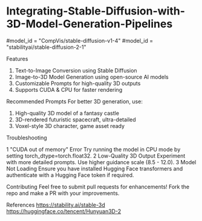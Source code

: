 # Integrating-Stable-Diffusion-with-3D-Model-Generation-Pipelines

#model_id = "CompVis/stable-diffusion-v1-4"
#model_id = "stabilityai/stable-diffusion-2-1"

Features

1. Text-to-Image Conversion using Stable Diffusion
2. Image-to-3D Model Generation using open-source AI models
3. Customizable Prompts for high-quality 3D outputs
4. Supports CUDA & CPU for faster rendering

Recommended Prompts
For better 3D generation, use:
1. High-quality 3D model of a fantasy castle
2. 3D-rendered futuristic spacecraft, ultra-detailed
3. Voxel-style 3D character, game asset ready

Troubleshooting

1️ "CUDA out of memory" Error
Try running the model in CPU mode by setting torch_dtype=torch.float32.
2️ Low-Quality 3D Output
Experiment with more detailed prompts.
Use higher guidance scale (8.5 - 12.0).
3️ Model Not Loading
Ensure you have installed Hugging Face transformers and authenticate with a Hugging Face token if required.

Contributing
Feel free to submit pull requests for enhancements! Fork the repo and make a PR with your improvements.

References
https://stability.ai/stable-3d
https://huggingface.co/tencent/Hunyuan3D-2
